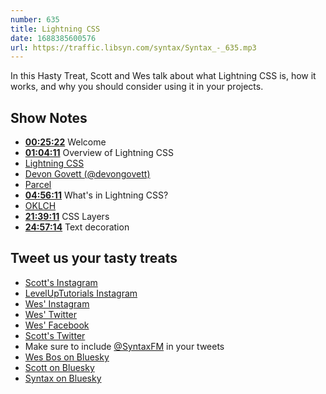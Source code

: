```yaml
---
number: 635
title: Lightning CSS
date: 1688385600576
url: https://traffic.libsyn.com/syntax/Syntax_-_635.mp3
---
```


In this Hasty Treat, Scott and Wes talk about what Lightning CSS is, how it works, and why you should consider using it in your projects.

## Show Notes

* **[00:25:22](#t=00:25:22)** Welcome
* **[01:04:11](#t=01:04:11)** Overview of Lightning CSS
* [Lightning CSS](https://lightningcss.dev/)
* [Devon Govett (@devongovett)](https://twitter.com/devongovett)
* [Parcel](https://parceljs.org/)
* **[04:56:11](#t=04:56:11)** What's in Lightning CSS?
* [OKLCH](https://oklch.com/)
* **[21:39:11](#t=21:39:11)** CSS Layers
* **[24:57:14](#t=24:57:14)** Text decoration

## Tweet us your tasty treats

* [Scott's Instagram](https://www.instagram.com/stolinski/)
* [LevelUpTutorials Instagram](https://www.instagram.com/LevelUpTutorials/)
* [Wes' Instagram](https://www.instagram.com/wesbos/)
* [Wes' Twitter](https://twitter.com/wesbos)
* [Wes' Facebook](https://www.facebook.com/wesbos.developer)
* [Scott's Twitter](https://twitter.com/stolinski)
* Make sure to include [@SyntaxFM](https://twitter.com/SyntaxFM) in your tweets
* [Wes Bos on Bluesky](https://bsky.app/profile/wesbos.com)
* [Scott on Bluesky](https://bsky.app/profile/tolin.ski)
* [Syntax on Bluesky](https://bsky.app/profile/syntax.fm)
